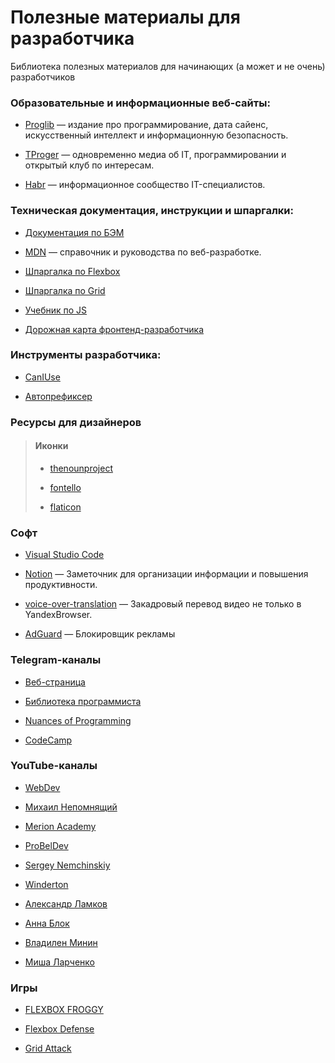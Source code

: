 # Полезные материалы для разработчика
Библиотека полезных материалов для начинающих (а может и не очень) разработчиков
### Образовательные и информационные веб-сайты:
- [Proglib](https://proglib.io/) — издание про программирование, дата сайенс, искусственный интеллект и информационную безопасность.

- [TProger](https://tproger.ru/) — одновременно медиа об IT, программировании и открытый клуб по интересам.

- [Habr](https://habr.com/) — информационное сообщество IT-специалистов.

### Техническая документация, инструкции и шпаргалки:

- [Документация по БЭМ](https://ru.bem.info/)

- [MDN](https://developer.mozilla.org/ru/docs/) — справочник и руководства по веб-разработке.

- [Шпаргалка по Flexbox](https://flexbox.malven.co/)

- [Шпаргалка по Grid](https://grid.malven.co/)

- [Учебник по JS](https://learn.javascript.ru/)

- [Дорожная карта фронтенд-разработчика](https://roadmap.sh/frontend)


### Инструменты разработчика:
- [CanIUse](https://caniuse.com/)

- [Автопрефиксер](https://autoprefixer.github.io/ru/)

### Ресурсы для дизайнеров
>#### Иконки
> - [thenounproject](https://thenounproject.com/)
>
>- [fontello](https://fontello.com/)
>
>- [flaticon](https://www.flaticon.com)

### Софт
- [Visual Studio Code](https://code.visualstudio.com/)

- [Notion](https://www.notion.so/4eedf09cd84f4f2cade19fdf8cfffef3?pvs=21) — Заметочник для организации информации и повышения продуктивности.

- [voice-over-translation](https://github.com/ilyhalight/voice-over-translation) — Закадровый перевод видео не только в YandexBrowser.

- [AdGuard](https://adguard.com/) — Блокировщик рекламы

### Telegram-каналы
- [Веб-страница](https://t.me/tproger_web)

- [Библиотека программиста](https://t.me/proglibrary)

- [Nuances of Programming](https://t.me/nuancesprog)

- [CodeCamp](https://t.me/codecamp)

### YouTube-каналы

- [WebDev](https://www.youtube.com/@YauhenKavalchuk/featured)

- [Михаил Непомнящий](https://www.youtube.com/@mishanep/featured)
- [Merion Academy](https://www.youtube.com/@merionacademy)

- [ProBelDev](https://www.youtube.com/@ProBelDev)

- [Sergey Nemchinskiy](https://www.youtube.com/@SergeyNemchinskiy)

- [Winderton](https://www.youtube.com/@wndtn)

- [Александр Ламков](https://www.youtube.com/@AleksanderLamkov)

- [Анна Блок](https://www.youtube.com/@annblok_webdev)

- [Владилен Минин](https://www.youtube.com/@VladilenMinin)

- [Миша Ларченко](https://www.youtube.com/@larchanka)

### Игры

- [FLEXBOX FROGGY](https://flexboxfroggy.com/#ru)

- [Flexbox Defense](http://www.flexboxdefense.com/)

- [Grid Attack](https://codingfantasy.com/games/css-grid-attack/play)